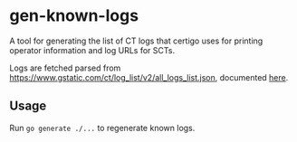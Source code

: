 # gen-known-logs

A tool for generating the list of CT logs that certigo uses for printing operator information and log URLs for SCTs.

Logs are fetched parsed from https://www.gstatic.com/ct/log_list/v2/all_logs_list.json, documented [here](https://github.com/google/certificate-transparency-community-site/blob/master/docs/google/known-logs.md).

## Usage

Run `go generate ./...` to regenerate known logs.